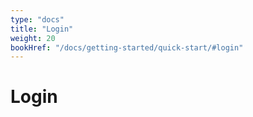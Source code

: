 ```yaml
---
type: "docs"
title: "Login"
weight: 20
bookHref: "/docs/getting-started/quick-start/#login"
---
```


# Login

